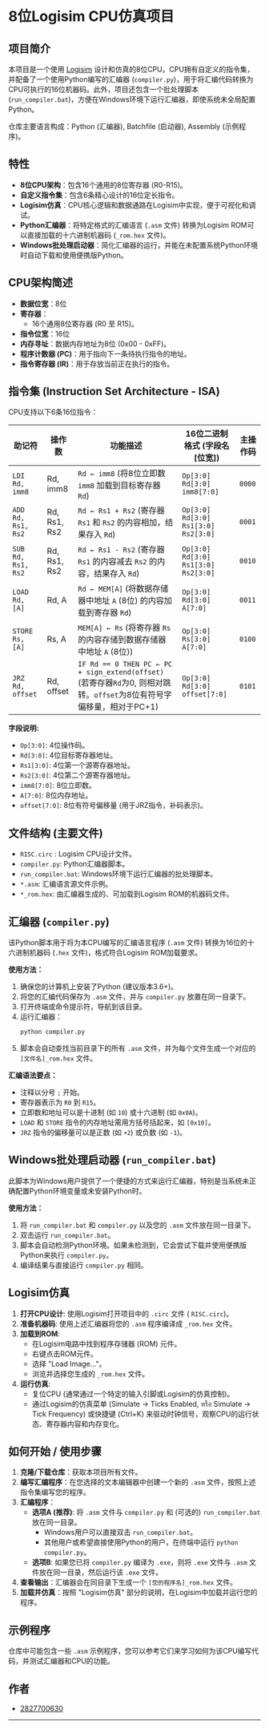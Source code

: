 # 8位Logisim CPU仿真项目

## 项目简介

本项目是一个使用 [Logisim](http://www.cburch.com/logisim/) 设计和仿真的8位CPU。CPU拥有自定义的指令集，并配备了一个使用Python编写的汇编器 (`compiler.py`)，用于将汇编代码转换为CPU可执行的16位机器码。此外，项目还包含一个批处理脚本 (`run_compiler.bat`)，方便在Windows环境下运行汇编器，即使系统未全局配置Python。

仓库主要语言构成：Python (汇编器), Batchfile (启动器), Assembly (示例程序)。

## 特性

*   **8位CPU架构**：包含16个通用的8位寄存器 (R0-R15)。
*   **自定义指令集**：包含6条精心设计的16位定长指令。
*   **Logisim仿真**：CPU核心逻辑和数据通路在Logisim中实现，便于可视化和调试。
*   **Python汇编器**：将特定格式的汇编语言 (`.asm` 文件) 转换为Logisim ROM可以直接加载的十六进制机器码 (`_rom.hex` 文件)。
*   **Windows批处理启动器**：简化汇编器的运行，并能在未配置系统Python环境时自动下载和使用便携版Python。

## CPU架构简述

*   **数据位宽**：8位
*   **寄存器**：
    *   16个通用8位寄存器 (R0 至 R15)。
*   **指令位宽**：16位
*   **内存寻址**：数据内存地址为8位 (0x00 - 0xFF)。
*   **程序计数器 (PC)**：用于指向下一条待执行指令的地址。
*   **指令寄存器 (IR)**：用于存放当前正在执行的指令。

## 指令集 (Instruction Set Architecture - ISA)

CPU支持以下6条16位指令：

| 助记符         | 操作数            | 功能描述                                                                    | 16位二进制格式 (字段名[位宽])        | 主操作码 |
| -------------- | ----------------- | --------------------------------------------------------------------------- | --------------------------------------- | -------- |
| `LDI Rd, imm8`   | Rd, imm8         | `Rd ← imm8` (将8位立即数 `imm8` 加载到目标寄存器 `Rd`)                               | `Op[3:0] Rd[3:0] imm8[7:0]`             | `0000`   |
| `ADD Rd, Rs1, Rs2` | Rd, Rs1, Rs2    | `Rd ← Rs1 + Rs2` (寄存器 `Rs1` 和 `Rs2` 的内容相加，结果存入 `Rd`)                      | `Op[3:0] Rd[3:0] Rs1[3:0] Rs2[3:0]`    | `0001`   |
| `SUB Rd, Rs1, Rs2` | Rd, Rs1, Rs2    | `Rd ← Rs1 - Rs2` (寄存器 `Rs1` 的内容减去 `Rs2` 的内容，结果存入 `Rd`)                   | `Op[3:0] Rd[3:0] Rs1[3:0] Rs2[3:0]`    | `0010`   |
| `LOAD Rd, [A]`   | Rd, A            | `Rd ← MEM[A]` (将数据存储器中地址 `A` (8位) 的内容加载到寄存器 `Rd`)                  | `Op[3:0] Rd[3:0] A[7:0]`                | `0011`   |
| `STORE Rs, [A]`  | Rs, A            | `MEM[A] ← Rs` (将寄存器 `Rs` 的内容存储到数据存储器中地址 `A` (8位))                  | `Op[3:0] Rs[3:0] A[7:0]`                | `0100`   |
| `JRZ Rd, offset` | Rd, offset       | `IF Rd == 0 THEN PC ← PC + sign_extend(offset)` (若寄存器`Rd`为0, 则相对跳转。`offset`为8位有符号字偏移量，相对于PC+1) | `Op[3:0] Rd[3:0] offset[7:0]`           | `0101`   |

**字段说明:**
*   `Op[3:0]`: 4位操作码。
*   `Rd[3:0]`: 4位目标寄存器地址。
*   `Rs1[3:0]`: 4位第一个源寄存器地址。
*   `Rs2[3:0]`: 4位第二个源寄存器地址。
*   `imm8[7:0]`: 8位立即数。
*   `A[7:0]`: 8位内存地址。
*   `offset[7:0]`: 8位有符号偏移量 (用于JRZ指令，补码表示)。

## 文件结构 (主要文件)

*   `RISC.circ` : Logisim CPU设计文件。
*   `compiler.py`: Python汇编器脚本。
*   `run_compiler.bat`: Windows环境下运行汇编器的批处理脚本。
*   `*.asm`: 汇编语言源文件示例。
*   `*_rom.hex`: 由汇编器生成的、可加载到Logisim ROM的机器码文件。

## 汇编器 (`compiler.py`)

该Python脚本用于将为本CPU编写的汇编语言程序 (`.asm` 文件) 转换为16位的十六进制机器码 (`.hex` 文件)，格式符合Logisim ROM加载要求。

**使用方法：**

1.  确保您的计算机上安装了Python (建议版本3.6+)。
2.  将您的汇编代码保存为 `.asm` 文件，并与 `compiler.py` 放置在同一目录下。
3.  打开终端或命令提示符，导航到该目录。
4.  运行汇编器：
    ```bash
    python compiler.py
    ```
5.  脚本会自动查找当前目录下的所有 `.asm` 文件，并为每个文件生成一个对应的 `[文件名]_rom.hex` 文件。

**汇编语法要点：**
*   注释以分号 `;` 开始。
*   寄存器表示为 `R0` 到 `R15`。
*   立即数和地址可以是十进制 (如 `10`) 或十六进制 (如 `0x0A`)。
*   `LOAD` 和 `STORE` 指令的内存地址需用方括号括起来，如 `[0x10]`。
*   `JRZ` 指令的偏移量可以是正数 (如 `+2`) 或负数 (如 `-1`)。

## Windows批处理启动器 (`run_compiler.bat`)

此脚本为Windows用户提供了一个便捷的方式来运行汇编器，特别是当系统未正确配置Python环境变量或未安装Python时。

**使用方法：**

1.  将 `run_compiler.bat` 和 `compiler.py` 以及您的 `.asm` 文件放在同一目录下。
2.  双击运行 `run_compiler.bat`。
3.  脚本会自动检测Python环境。如果未检测到，它会尝试下载并使用便携版Python来执行 `compiler.py`。
4.  编译结果与直接运行 `compiler.py` 相同。

## Logisim仿真

1.  **打开CPU设计**: 使用Logisim打开项目中的 `.circ` 文件 ( `RISC.circ`)。
2.  **准备机器码**: 使用上述汇编器将您的 `.asm` 程序编译成 `_rom.hex` 文件。
3.  **加载到ROM**:
    *   在Logisim电路中找到程序存储器 (ROM) 元件。
    *   右键点击ROM元件。
    *   选择 "Load Image..."。
    *   浏览并选择您生成的 `_rom.hex` 文件。
4.  **运行仿真**:
    *   复位CPU (通常通过一个特定的输入引脚或Logisim的仿真控制)。
    *   通过Logisim的仿真菜单 (Simulate -> Ticks Enabled, หรือ Simulate -> Tick Frequency) 或快捷键 (Ctrl+K) 来驱动时钟信号，观察CPU的运行状态、寄存器内容和内存变化。

## 如何开始 / 使用步骤

1.  **克隆/下载仓库**：获取本项目所有文件。
2.  **编写汇编程序**：在您选择的文本编辑器中创建一个新的 `.asm` 文件，按照上述指令集编写您的程序。
3.  **汇编程序**：
    *   **选项A (推荐)**: 将 `.asm` 文件与 `compiler.py` 和 (可选的) `run_compiler.bat` 放在同一目录。
        *   Windows用户可以直接双击 `run_compiler.bat`。
        *   其他用户或希望直接使用Python的用户，在终端中运行 `python compiler.py`。
    *   **选项B**: 如果您已将 `compiler.py` 编译为 `.exe`，则将 `.exe` 文件与 `.asm` 文件放在同一目录，然后运行该 `.exe` 文件。
4.  **查看输出**：汇编器会在同目录下生成一个 `[您的程序名]_rom.hex` 文件。
5.  **加载并仿真**：按照 "Logisim仿真" 部分的说明，在Logisim中加载并运行您的程序。

## 示例程序

仓库中可能包含一些 `.asm` 示例程序，您可以参考它们来学习如何为该CPU编写代码，并测试汇编器和CPU的功能。

## 作者

*   [2827700630](https://github.com/2827700630)

---